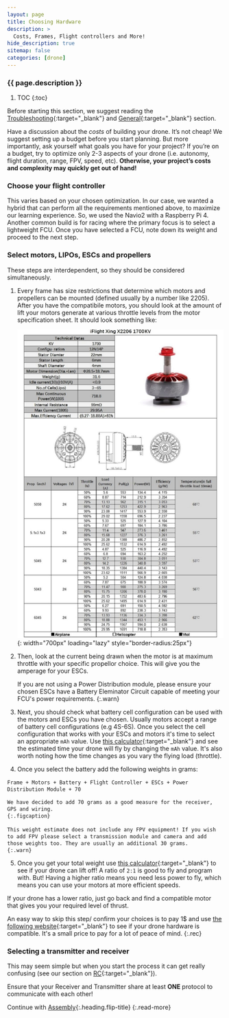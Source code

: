 ```yaml
---
layout: page
title: Choosing Hardware
description: >
  Costs, Frames, Flight controllers and More!
hide_description: true
sitemap: false
categories: [drone]
---
```



<h3 class="faded">{{ page.description }}</h3>

1. TOC
{:toc}

Before starting this section, we suggest reading the [Troubleshooting][trouble]{:target="_blank"} and [General][general]{:target="_blank"} section.

Have a discussion about the _costs_ of building your drone. It’s not cheap! We suggest setting up a budget before you start planning. But more importantly, ask yourself what goals you have for your project? If you’re on a budget, try to optimize only 2-3 aspects of your drone (i.e. autonomy, flight duration, range, FPV, speed, etc). __Otherwise, your project’s costs and complexity may quickly get out of hand!__


### Choose your flight controller

This varies based on your chosen optimization. In our case, we wanted a hybrid that can perform all the requirements mentioned above, to maximize our learning experience. So, we used the Navio2 with a Raspberry Pi 4. Another common build is for racing where the primary focus is to select a lightweight FCU. Once you have selected a FCU, note down its weight and proceed to the next step.

### Select motors, LIPOs, ESCs and propellers

These steps are interdependent, so they should be considered simultaneously. 

1. Every frame has size restrictions that determine which motors and propellers can be mounted (defined usually by a number like 2205). After you have the compatibile motors, you should look at the amount of lift your motors generate at various throttle levels from the motor specification sheet. It should look something like:

    ![drone_motor_specs.jpeg](/assets/blog/drone_motor_specs.jpeg){: width="700px" loading="lazy" style="border-radius:25px"}

2. Then, look at the current being drawn when the motor is at maximum throttle with your specific propellor choice. This will give you the amperage for your ESCs. 

    If you are not using a Power Distribution module, please ensure your chosen ESCs have a Battery Eleminator Circuit capable of meeting your FCU's power requirements.
    {:.warn}

3. Next, you should check what battery cell configuration can be used with the motors and ESCs you have chosen. Usually motors accept a range of battery cell configurations (e.g 4S-6S). Once you select the cell configuration that works with your ESCs and motors it's time to select an appropriate `mAh` value. Use [this calculator][bat]{:target="_blank"} and see the estimated time your drone will fly by changing the `mAh` value. It's also worth noting how the time changes as you vary the flying load (throttle).

4. Once you select the battery add the following weights in grams: 
  ~~~
  Frame + Motors + Battery + Flight Controller + ESCs + Power Distribution Module + 70
  ~~~ 

    We have decided to add 70 grams as a good measure for the receiver, GPS and wiring.
    {:.figcaption}

    This weight estimate does not include any FPV equipment! If you wish to add FPV please select a transmission module and camera and add those weights too. They are usually an additional 30 grams.
    {:.warn}

5. Once you get your total weight use [this calculator][motor]{:target="_blank"} to see if your drone can lift off! A ratio of `2:1` is good to fly and program with. But! Having a higher ratio means you need less power to fly, which means you can use your motors at more efficient speeds.

If your drone has a lower ratio, just go back and find a compatible motor that gives you your required level of thrust.

An easy way to skip this step/ confirm your choices is to pay 1$ and use [the following website][pay]{:target="_blank"} to see if your drone hardware is compatible. It's a small price to pay for a lot of peace of mind. 
{:.rec}

### Selecting a transmitter and receiver 

This may seem simple but when you start the process it can get really confusing (see our section on [RC][rc]{:target="_blank"}). 

Ensure that your Receiver and Transmitter share at least __ONE__ protocol to communicate with each other!

Continue with [Assembly](assembly.html){:.heading.flip-title}
{:.read-more}

[trouble]: ../drone/troubleshooting.html
[general]: ../drone/general.html
[rc]: ../drone/radio-communication.html

[motor]: https://www.omnicalculator.com/other/drone-motor
[bat]: http://multicopter.forestblue.nl/lipo_need_calculator.html
[pay]: https://www.ecalc.ch/xcoptercalc.php
